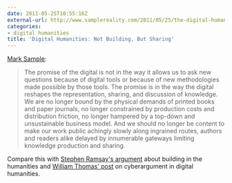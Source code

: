 ```yaml
---
date: 2011-05-25T10:55:16Z
external-url: http://www.samplereality.com/2011/05/25/the-digital-humanities-is-not-about-building-its-about-sharing/
categories:
- digital humanities
title: 'Digital Humanities: Not Building, But Sharing'
---
```


[Mark Sample](http://www.samplereality.com/2011/05/25/the-digital-humanities-is-not-about-building-its-about-sharing/):

> The promise of the digital is not in the way it allows us to ask new questions because of digital tools or because of new methodologies made possible by those tools. The promise is in the way the digital reshapes the representation, sharing, and discussion of knowledge. We are no longer bound by the physical demands of printed books and paper journals, no longer constrained by production costs and distribution friction, no longer hampered by a top-down and unsustainable business model. And we should no longer be content to make our work public achingly slowly along ingrained routes, authors and readers alike delayed by innumerable gateways limiting knowledge production and sharing.

Compare this with [Stephen Ramsay's argument](http://lenz.unl.edu/papers/2011/01/11/on-building.html) about building in the humanities and [William Thomas' post](http://railroads.unl.edu/blog/?p=454) on cyberargument in digital humanities.
